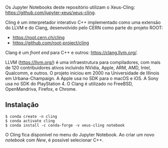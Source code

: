 Os Jupyter Notebooks deste repositório utilizam o Xeus-Cling: https://github.com/jupyter-xeus/xeus-cling.

Cling é um interpretador interativo C++ implementado como uma extensão do LLVM e do Clang, desenvolvido pelo CERN como parte do projeto ROOT:

- https://root.cern.ch/cling
- https://github.com/root-project/cling

Clang é um *front end* para C++ e outros: https://clang.llvm.org/.

LLVM (https://llvm.org/) é uma infraestrutura para compiladores, com mais de 120 contribuidores ativos incluindo NVidia, Apple, ARM, AMD, Intel, Qualcomm, e outros. O projeto iniciou em 2000 na Universidade de Illinois em Urbana-Champaign. A Apple usa no SDK para o macOS e iOS. A Sony usa no SDK do PlayStation 4. O Clang é utilizado no FreeBSD, OpenMandriva, Firefox, e Chrome.

## Instalação

    $ conda create -n cling
    $ conda activate cling
    $ conda install -c conda-forge -v xeus-cling notebook

O Cling fica disponível no menu do Jupyter Notebook. Ao criar um novo *notebook* com *New*, é possível selecionar C++.
